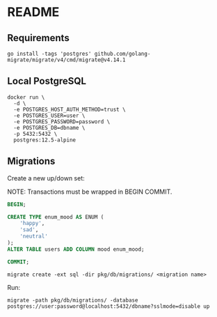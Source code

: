 # README

## Requirements

```
go install -tags 'postgres' github.com/golang-migrate/migrate/v4/cmd/migrate@v4.14.1
```

## Local PostgreSQL

```
docker run \
  -d \
  -e POSTGRES_HOST_AUTH_METHOD=trust \
  -e POSTGRES_USER=user \
  -e POSTGRES_PASSWORD=password \
  -e POSTGRES_DB=dbname \
  -p 5432:5432 \
  postgres:12.5-alpine
```

## Migrations

Create a new up/down set:

NOTE: Transactions must be wrapped in BEGIN COMMIT.

```sql
BEGIN;

CREATE TYPE enum_mood AS ENUM (
	'happy',
	'sad',
	'neutral'
);
ALTER TABLE users ADD COLUMN mood enum_mood;

COMMIT;
```

```
migrate create -ext sql -dir pkg/db/migrations/ <migration name>
```

Run:

```
migrate -path pkg/db/migrations/ -database postgres://user:password@localhost:5432/dbname?sslmode=disable up
```

